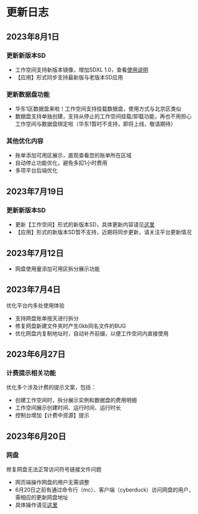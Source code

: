 # 更新日志

## 2023年8月1日

### 更新新版本SD

* 工作空间支持新版本镜像，增加SDXL 1.0，查看[使用说明](yong-hu-shou-ce/zui-jia-shi-jian/stable-diffusion-web-ui-de-zheng-que-da-kai-fang-shi/stable-diffusion-web-ui-v3.0-shi-yong-shou-ce.md#geng-xin-shuo-ming)
* 【应用】形式同步支持最新版与老版本SD应用

### 更新数据盘功能

* 华东1区数据盘来啦！工作空间支持挂载数据盘，使用方式与北京区类似
* 数据盘支持单独创建，支持从停止的工作空间挂载/卸载功能，再也不用担心工作空间与数据盘绑定啦（华东1暂时不支持，即将上线，敬请期待）

### 其他优化内容

* 账单添加可用区展示，直观查看您的账单所在区域
* 自动停止功能优化，避免多扣1小时费用
* 多项平台后端优化

## 2023年7月19日

### 更新新版本SD

* 更新【工作空间】形式的新版本SD，具体更新内容请见[这里](yong-hu-shou-ce/zui-jia-shi-jian/stable-diffusion-web-ui-de-zheng-que-da-kai-fang-shi/stable-diffusion-web-ui-v3.0-shi-yong-shou-ce.md)
* 【应用】形式的新版本SD暂不支持，近期将同步更新，请关注平台更新情况

## 2023年7月12日

* 网盘使用量添加可用区拆分展示功能

## 2023年7月4日

优化平台内多处使用体验

* 支持网盘账单按天进行拆分
* 修复网盘新建文件夹时产生0kb同名文件的BUG
* 优化网盘内复制地址时，自动补齐前缀，以便工作空间内直接使用

## 2023年6月27日

### 计费提示相关功能

优化多个涉及计费的提示文案，包括：

* 创建工作空间时，拆分展示实例和数据盘的费用明细
* 工作空间展示创建时间、运行时间、运行时长
* 控制台增加【计费中资源】提示

## 2023年6月20日

### 网盘

修复网盘无法正常访问符号链接文件问题

* 网页端操作网盘的用户无需调整
* 6月20日之前有通过命令行（mc）、客户端（cyberduck）访问网盘的用户，需相应的更新网盘地址
* 具体操作请见[这里](yong-hu-shou-ce/zui-jia-shi-jian/shang-chuan-wang-pan-de-xiao-miao-zhao.md)



